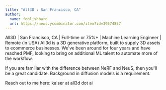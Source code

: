 ```yaml
---
title: "All3D : San Francisco, CA"
author:
  name: foolishbard
  url: https://news.ycombinator.com/item?id=39574857
---
```

All3D | San Francisco, CA | Full-time or 75%+ | Machine Learning Engineer | Remote (in USA)
All3d is a 3D generative platform, built to supply 3D assets to ecommerce businesses. We&#x27;ve been around for four years and have reached PMF, looking to bring on additional ML talent to automate more of the workflow.

If you are familiar with the difference between NeRF and NeuS, then you&#x27;ll be a great candidate. Background in diffusion models is a requirement.

Reach out to me here: kaiser at all3d dot ai
